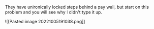 They have unironically locked steps behind a pay wall, but start on this problem and you will see why I didn't type it up.

![[Pasted image 20221005191038.png]]